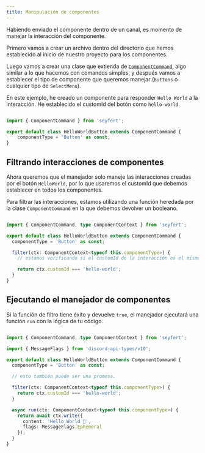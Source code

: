 ```yaml
---
title: Manipulación de componentes
---
```


Habiendo enviado el componente dentro de un canal, es momento de manejar la interacción del componente.

Primero vamos a crear un archivo dentro del directorio que hemos establecido al inicio de nuestro proyecto para los componentes.

Luego vamos a crear una clase que extienda de [`ComponentCommand`](/api/classes/componentcommand), algo similar a lo que hacemos con comandos simples, y después vamos a establecer el tipo de componente que queremos manejar (`Buttons` o cualquier tipo de `SelectMenu`).

En este ejemplo, he creado un componente para responder `Hello World` a la interacción. He establecido el customId del botón como `hello-world`.

```ts showLineNumbers copy

import { ComponentCommand } from 'seyfert';

export default class HelloWorldButton extends ComponentCommand {
    componentType = 'Button' as const;
}
```

## Filtrando interacciones de componentes

Ahora queremos que el manejador solo maneje las interacciones creadas por el botón `HelloWorld`, por lo que usaremos el customId que debemos establecer en todos los componentes.

Para filtrar las interacciones, estamos utilizando una función heredada por la clase `ComponentCommand` en la que debemos devolver un booleano.

```ts ins={6-10} showLineNumbers copy

import { ComponentCommand, type ComponentContext } from 'seyfert';

export default class HelloWorldButton extends ComponentCommand {
  componentType = 'Button' as const;

  filter(ctx: ComponentContext<typeof this.componentType>) {
    // estamos verificando si el customId de la interacción es el mismo que el establecido en el botón.

    return ctx.customId === 'hello-world';
  }
}
```

## Ejecutando el manejador de componentes

Si la función de filtro tiene éxito y devuelve `true`, el manejador ejecutará una función `run` con la lógica de tu código.

```ts ins={14-19} showLineNumbers copy

import { ComponentCommand, type ComponentContext } from 'seyfert';

import { MessageFlags } from 'discord-api-types/v10';

export default class HelloWorldButton extends ComponentCommand {
  componentType = 'Button' as const;

  // esto también puede ser una promesa.

  filter(ctx: ComponentContext<typeof this.componentType>) {
    return ctx.customId === 'hello-world';
  }

  async run(ctx: ComponentContext<typeof this.componentType>) {
    return await ctx.write({
      content: 'Hello World 👋',
      flags: MessageFlags.Ephemeral
    });
  }
}

```